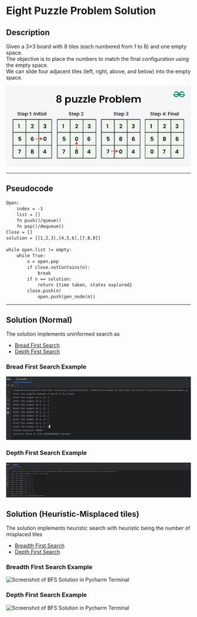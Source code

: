 # Eight Puzzle Problem Solution

## Description
Given a 3×3 board with 8 tiles (each numbered from 1 to 8) and one empty space.
</br>
The objective is to place the numbers to match the final configuration using the empty space.
</br>
We can slide four adjacent tiles (left, right, above, and below) into the empty space.

<img alt="An image of Eight Puzzle Problem" src="img.png">

---
## Pseudocode
```text
Open:
    index = -1
    list = []
    fn push()/queue()
    fn pop()/dequeue()
Close = []
solution = [[1,2,3],[4,5,6],[7,8,0]]

while open.list != empty:
    while True:
        n = open.pop
        if close.notContains(n):
            break
        if n == solution:
            return {time taken, states explored}
        close.push(n)
            open.push(gen_node(n))
```
---

## Solution (Normal)

The solution implements uninformed search as 
- [Bread First Search](breadth.py)
- [Depth First Search](depth.py)

### Bread First Search Example

<img alt="Screenshot of BFS Solution in Pycharm Terminal" src="./solution/bfs_solution.png">

### Depth First Search Example

<img alt="Screenshot of DFS Solution in Pycharm Terminal" src="./solution/dfs_solution.png">

## Solution (Heuristic-Misplaced tiles)

The solution implements heuristic search with heuristic being the number of misplaced tiles
- [Breadth First Search](./heuristic/misplaced_tile/breadth.py)
- [Depth First Search](./heuristic/misplaced_tile/depth.py)

### Breadth First Search Example

<img alt="Screenshot of BFS Solution in Pycharm Terminal" src="./heuristic/misplaced_tile/solution/breadth.png">

### Depth First Search Example
<img alt="Screenshot of BFS Solution in Pycharm Terminal" src="./heuristic/misplaced_tile/solution/depth.png">
